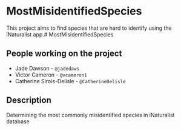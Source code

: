 # MostMisidentifiedSpecies

This project aims to find species that are hard to identify using the iNaturalist app.# MostMisidentifiedSpecies

## People working on the project

- Jade Dawson - `@jadedaws`
- Victor Cameron - `@vcameron1`
- Catherine Sirois-Delisle - `@CatherineDelisle`

## Description

Determining the most commonly misidentified species in iNaturalist database

